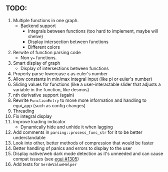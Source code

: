 ## TODO:
1. Multiple functions in one graph.
	- Backend support
		- Integrals between functions (too hard to implement, maybe will shelve)
		- Display intersection between functions
		- Different colors
2. Rerwite of function parsing code
	- Non `y=` functions.
3. Smart display of graph
	- Display of intersections between functions
4. Properly parse lowercase `e` as euler's number
5. Allow constants in min/max integral input (like pi or euler's number)
6. Sliding values for functions (like a user-interactable slider that adjusts a variable in the function, like desmos)
7. nth derivative support (again)
8. Rewrite `FunctionEntry` to move more information and handling to egui_app (such as config changes)
9. Threading
10. Fix integral display
11. Improve loading indicator
	- Dynamically hide and unhide it when lagging
12. Add comments in `parsing::process_func_str` for it to be better understandable
13. Look into other, better methods of compression that would be faster
14. Better handling of panics and errors to display to the user
15. Display native/web dark mode detection as it's unneeded and can cause compat issues (see [egui #1305](https://github.com/emilk/egui/issues/1305))
16. Add tests for `SerdeValueHelper`
